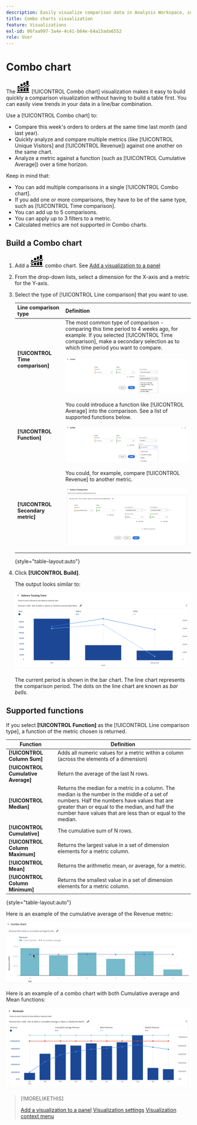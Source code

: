 ```yaml
---
description: Easily visualize comparison data in Analysis Workspace, such as building comparisons to last month, last year, and so on.
title: Combo charts visualization
feature: Visualizations
exl-id: 06faa997-3a4e-4c41-b64e-64a15ada6552
role: User
---
```

# Combo chart

The ![Comment](/help/assets/icons/ComboChart.svg) [!UICONTROL Combo chart] visualization makes it easy to build quickly a comparison visualization without having to build a table first. You can easily view trends in your data in a line/bar combination.

Use a [!UICONTROL Combo chart] to:

* Compare this week's orders to orders at the same time last month (and last year).
* Quickly analyze and compare multiple metrics (like [!UICONTROL Unique Visitors] and [!UICONTROL Revenue]) against one another on the same chart.
* Analyze a metric against a function (such as [!UICONTROL Cumulative Average]) over a time horizon.

Keep in mind that:

* You can add multiple comparisons in a single [!UICONTROL Combo chart].
* If you add one or more comparisons, they have to be of the same type, such as [!UICONTROL Time comparison].
* You can add up to 5 comparisons.
* You can apply up to 3 filters to a metric.
* Calculated metrics are not supported in Combo charts.

## Build a Combo chart

1. Add a ![Comment](/help/assets/icons/ComboChart.svg) combo chart. See [Add a visualization to a panel](freeform-analysis-visualizations.md#add-visualizations-to-a-panel)

1. From the drop-down lists, select a dimension for the X-axis and a metric for the Y-axis.

1. Select the type of [!UICONTROL Line comparison] that you want to use.

   | Line comparison type | Definition |
   | --- | --- |
   | **[!UICONTROL Time comparison]** | The most common type of comparison - comparing this time period to 4 weeks ago, for example. If you selected [!UICONTROL Time comparison], make a secondary selection as to which time period you want to compare.<p>![LIne comparison with Time period selected and the secondary selection field for Time period.](assets/combo-time-period.png) |
   | **[!UICONTROL Function]** | You could introduce a function like [!UICONTROL Average] into the comparison. See a list of supported functions below.<p>![LIne comparison drop-down menu showing Functions selected and a list of available supported functions.](assets/combo-functions.png) |
   | **[!UICONTROL Secondary metric]** | You could, for example, compare [!UICONTROL Revenue] to another metric.<p>![A Combo chart comparing two metrics.](assets/combo-2metrics-settings.png) |

   {style="table-layout:auto"}

1. Click **[!UICONTROL Build]**.

   The output looks similar to:

   ![A Combo chart showing the current period in a bar chart and comparison period in the line chart ](assets/combo-output.png)

   The current period is shown in the bar chart. The line chart represents the comparison period. The dots on the line chart are known as *bar bells*.

## Supported functions

If you select **[!UICONTROL Function]** as the [!UICONTROL Line comparison type], a function of the metric chosen is returned.

| Function | Definition |
| --- | --- |
| **[!UICONTROL Column Sum]** | Adds all numeric values for a metric within a column (across the elements of a dimension) |
| **[!UICONTROL Cumulative Average]** | Return the average of the last N rows. |
| **[!UICONTROL Median]** | Returns the median for a metric in a column. The median is the number in the middle of a set of numbers. Half the numbers have values that are greater than or equal to the median, and half the number have values that are less than or equal to the median. |
| **[!UICONTROL Cumulative]** | The cumulative sum of N rows.  |
| **[!UICONTROL Column Maximum]** | Returns the largest value in a set of dimension elements for a metric column. |
| **[!UICONTROL Mean]** | Returns the arithmetic mean, or average, for a metric. |
| **[!UICONTROL Column Minimum]** | Returns the smallest value in a set of dimension elements for a metric column. |

{style="table-layout:auto"}

Here is an example of the cumulative average of the Revenue metric:

![A Combo chart showing the cumulative average](assets/combo-cumul-avg.png)

Here is an example of a combo chart with both Cumulative average and Mean functions:

![A Combo chart showing both cumulative avrage and mean functions.](assets/combo-three-functions.png)

>[!MORELIKETHIS]
>
>[Add a visualization to a panel](/help/analysis-workspace/visualizations/freeform-analysis-visualizations.md#add-visualizations-to-a-panel)
>[Visualization settings](/help/analysis-workspace/visualizations/freeform-analysis-visualizations.md#settings)
>[Visualization context menu](/help/analysis-workspace/visualizations/freeform-analysis-visualizations.md#context-menu)
>